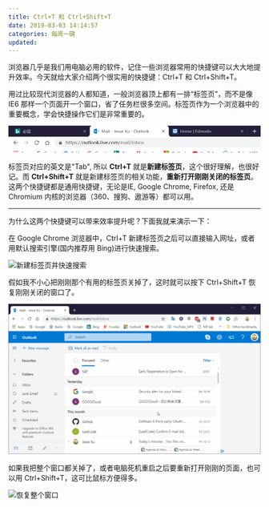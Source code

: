 ```yaml
---
title: Ctrl+T 和 Ctrl+Shift+T
date: 2019-03-03 14:14:57
categories: 每周一键
updated: 
---
```


浏览器几乎是我们用电脑必用的软件，记住一些浏览器常用的快捷键可以大大地提升效率。今天就给大家介绍两个很实用的快捷键：Ctrl+T 和 Ctrl+Shift+T。

<!--more-->

用过比较现代浏览器的人都知道，一般浏览器顶上都有一排“标签页”，而不是像 IE6 那样一个页面开一个窗口，省了任务栏很多空间。标签页作为一个浏览器中的重要概念，学会快捷操作它们是非常重要的。

![标签页](https://raw.githubusercontent.com/mgrddsj/PicLib/master/%E6%A0%87%E7%AD%BE%E9%A1%B5.png)

标签页对应的英文是"Tab", 所以 **Ctrl+T** 就是**新建标签页**，这个很好理解，也很好记。而 **Ctrl+Shift+T** 就是新建标签页的相关功能，**重新打开刚刚关闭的标签页**。这两个快捷键都是通用快捷键，无论是IE, Google Chrome, Firefox, 还是 Chromium 内核的浏览器（360、搜狗、遨游等）都可以用。

------

为什么这两个快捷键可以带来效率提升呢？下面我就来演示一下：

在 Google Chrome 浏览器中，Ctrl+T 新建标签页之后可以直接输入网址，或者用默认搜索引擎(国内推荐用 Bing)进行快速搜索。

![新建标签页并快速搜索](https://raw.githubusercontent.com/mgrddsj/PicLib/master/Ctrl%2BT.gif)

假如我不小心把刚刚那个有用的标签页关掉了，这时就可以按下 Ctrl+Shift+T 恢复刚刚关闭的窗口了。

![](https://raw.githubusercontent.com/mgrddsj/PicLib/master/Ctrl%2BShift%2BT.gif)

如果我把整个窗口都关掉了，或者电脑死机重启之后要重新打开刚刚的页面，也可以用 Ctrl+Shift+T，这可比鼠标方便得多。

![恢复整个窗口](https://raw.githubusercontent.com/mgrddsj/PicLib/master/Ctrl%2BShift%2BT(Window).gif)

